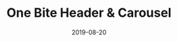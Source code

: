 ---
title: One Bite Header & Carousel
description: Mini-exercise to mockup a responsive One Bite data-driven site (nav and carousel).
builtWith: React
url: https://sh786.github.io/bs-one-bite-exercise/
github: https://github.com/sh786/bs-one-bite-exercise
date: 2019-08-20
---